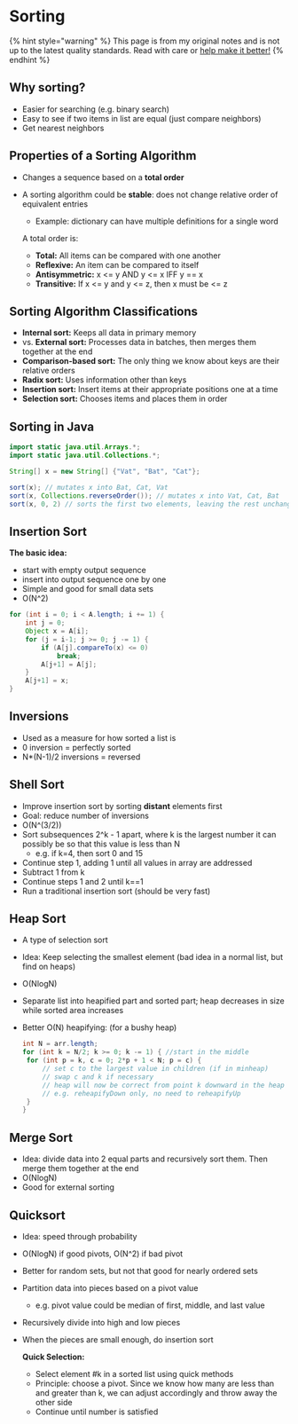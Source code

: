 # Sorting

{% hint style="warning" %}
This page is from my original notes and is not up to the latest quality standards. Read with care or [help make it better!](https://github.com/64bitpandas/cs61b-notes/pulls)
{% endhint %}

## Why sorting?

* Easier for searching \(e.g. binary search\)
* Easy to see if two items in list are equal \(just compare neighbors\)
* Get nearest neighbors

## Properties of a Sorting Algorithm

* Changes a sequence based on a **total order**
* A sorting algorithm could be **stable**: does not change relative order of equivalent entries

  * Example: dictionary can have multiple definitions for a single word

  A total order is:

  * **Total:** All items can be compared with one another
  * **Reflexive:** An item can be compared to itself
  * **Antisymmetric:** x &lt;= y AND y &lt;= x IFF y == x
  * **Transitive:** If x &lt;= y and y &lt;= z, then x must be &lt;= z

## Sorting Algorithm Classifications

* **Internal sort:** Keeps all data in primary memory
* vs. **External sort:** Processes data in batches, then merges them together at the end
* **Comparison-based sort:** The only thing we know about keys are their relative orders
* **Radix sort:** Uses information other than keys
* **Insertion sort:** Insert items at their appropriate positions one at a time
* **Selection sort:** Chooses items and places them in order

## Sorting in Java

```java
import static java.util.Arrays.*;
import static java.util.Collections.*;

String[] x = new String[] {"Vat", "Bat", "Cat"};

sort(x); // mutates x into Bat, Cat, Vat
sort(x, Collections.reverseOrder()); // mutates x into Vat, Cat, Bat
sort(x, 0, 2) // sorts the first two elements, leaving the rest unchanged (Cat, Vat, Bat)
```

## Insertion Sort

**The basic idea:**

* start with empty output sequence
* insert into output sequence one by one
* Simple and good for small data sets
* O\(N^2\)

```java
for (int i = 0; i < A.length; i += 1) {
    int j = 0;
    Object x = A[i];
    for (j = i-1; j >= 0; j -= 1) {
        if (A[j].compareTo(x) <= 0)
            break;
        A[j+1] = A[j];
    }
    A[j+1] = x;
}
```

## Inversions

* Used as a measure for how sorted a list is
* 0 inversion = perfectly sorted
* N\*\(N-1\)/2 inversions = reversed

## Shell Sort

* Improve insertion sort by sorting **distant** elements first
* Goal: reduce number of inversions
* O\(N^\(3/2\)\)
* Sort subsequences 2^k - 1 apart, where k is the largest number it can possibly be so that this value is less than N
  * e.g. if k=4, then sort 0 and 15
* Continue step 1, adding 1 until all values in array are addressed
* Subtract 1 from k
* Continue steps 1 and 2 until k==1
* Run a traditional insertion sort \(should be very fast\)

## Heap Sort

* A type of selection sort
* Idea: Keep selecting the smallest element \(bad idea in a normal list, but find on heaps\)
* O\(NlogN\)
* Separate list into heapified part and sorted part; heap decreases in size while sorted area increases
* Better O\(N\) heapifying: \(for a bushy heap\)

  ```java
  int N = arr.length;
  for (int k = N/2; k >= 0; k -= 1) { //start in the middle
   for (int p = k, c = 0; 2*p + 1 < N; p = c) {
       // set c to the largest value in children (if in minheap)
       // swap c and k if necessary
       // heap will now be correct from point k downward in the heap so we can go up in the heap and only look at immediate children
       // e.g. reheapifyDown only, no need to reheapifyUp
   }
  }
  ```

## Merge Sort

* Idea: divide data into 2 equal parts and recursively sort them. Then merge them together at the end
* O\(NlogN\)
* Good for external sorting

## Quicksort

* Idea: speed through probability
* O\(NlogN\) if good pivots, O\(N^2\) if bad pivot
* Better for random sets, but not that good for nearly ordered sets
* Partition data into pieces based on a pivot value
  * e.g. pivot value could be median of first, middle, and last value
* Recursively divide into high and low pieces
* When the pieces are small enough, do insertion sort

  **Quick Selection:**

  * Select element \#k in a sorted list using quick methods
  * Principle: choose a pivot. Since we know how many are less than and greater than k, we can adjust accordingly and throw away the other side
  * Continue until number is satisfied

